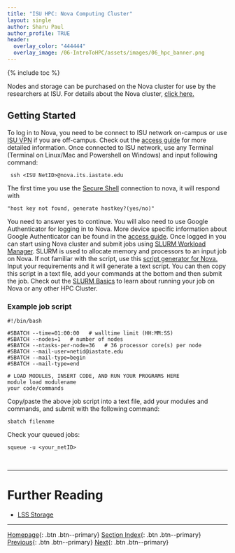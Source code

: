 ```yaml
---
title: "ISU HPC: Nova Computing Cluster"
layout: single
author: Sharu Paul
author_profile: TRUE
header:
  overlay_color: "444444"
  overlay_image: /06-IntroToHPC/assets/images/06_hpc_banner.png
---
```


{% include toc %}

Nodes and storage can be purchased on the Nova cluster for use by the researchers at ISU. For details about the Nova cluster, <a href="https://www.hpc.iastate.edu/guides/nova" target="_blank">click here.</a> <br>


## Getting Started
To log in to Nova, you need to be connect to ISU network on-campus or use <a href="https://vpn.iastate.edu/+CSCOE+/logon.html#form_title_text" target="_blank">ISU VPN</a> if you are off-campus. Check out the <a href="https://www.hpc.iastate.edu/guides/nova/access-and-login" target="_blank">access guide</a> for more detailed information.
Once connected to ISU network, use any Terminal (Terminal on Linux/Mac and Powershell on Windows) and input following command:

```
 ssh <ISU NetID>@nova.its.iastate.edu
```

The first time you use the <a href="https://datascience.101workbook.org/06-IntroToHPC/02-SSH/01-secure-shell-connection" target="_blank">Secure Shell</a> connection to nova, it will respond with 

```
"host key not found, generate hostkey?(yes/no)"
```

You need to answer yes to continue. You will also need to use Google Authenticator for logging in to Nova. More device specific information about Google Authenticator can be found in the <a href="https://www.hpc.iastate.edu/guides/nova/access-and-login" target="_blank">access guide</a>. Once logged in you can start using Nova cluster and submit jobs using <a href="https://datascience.101workbook.org/06-IntroToHPC/05-JOB-QUEUE/01-SLURM/01-slurm-introduction" target="_blank">SLURM Workload Manager</a>. SLURM is used to allocate memory and processors to an input job on Nova. If not familiar with the script, use this <a href="https://www.hpc.iastate.edu/guides/nova/slurm-script-generator-for-nova" target="_blank">script generator for Nova.</a> Input your requirements and it will generate a text script. You can then copy this script in a text file, add your commands at the bottom and then submit the job. Check out the <a href="https://datascience.101workbook.org/06-IntroToHPC/05-JOB-QUEUE/01-SLURM/01-slurm-basics" target="_blank">SLURM Basics</a> to learn about running your job on Nova or any other HPC Cluster.

### Example job script

```
#!/bin/bash

#SBATCH --time=01:00:00   # walltime limit (HH:MM:SS)
#SBATCH --nodes=1   # number of nodes
#SBATCH --ntasks-per-node=36   # 36 processor core(s) per node 
#SBATCH --mail-user=netid@iastate.edu
#SBATCH --mail-type=begin
#SBATCH --mail-type=end

# LOAD MODULES, INSERT CODE, AND RUN YOUR PROGRAMS HERE
module load modulename
your code/commands
```

Copy/paste the above job script into a text file, add your modules and commands, and submit with the following command:

``` 
sbatch filename 
```

Check your queued jobs:

```
squeue -u <your_netID> 
```


<br>

___
# Further Reading
* [LSS Storage](04-isu-hpc-lss-storage)

___

[Homepage](../../../index.md){: .btn  .btn--primary}
[Section Index](../../00-IntroToHPC-LandingPage){: .btn  .btn--primary}
[Previous](02-isu-hpc-condo-cluster){: .btn  .btn--primary}
[Next](04-isu-hpc-lss-storage){: .btn  .btn--primary}

